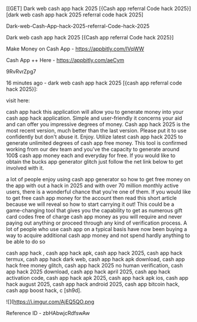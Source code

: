 [[GET] Dark web cash app hack 2025 [{Cash app referral Code hack 2025}] [dark web cash app hack 2025 referral code hack 2025]

Dark-web-Cash-App-hack-2025-referral-Code-hack-2025

Dark web cash app hack 2025 [{Cash app referral Code hack 2025}]

Make Money on Cash App -  https://appbitly.com/IVqWW


Cash App ++ Here - https://appbitly.com/aeCym


9RvRvrZpg7

16 minutes ago - dark web cash app hack 2025 [{cash app referral code hack 2025}]:

visit here:

cash app hack this application will allow you to generate money into your cash app hack application. Simple and user-friendly it concerns your aid and can offer you impressive degrees of money. Cash app hack 2025 is the most recent version, much better than the last version. Please put it to use confidently but don't abuse it. Enjoy. Utilize latest cash app hack 2025 to generate unlimited degrees of cash app free money. This tool is confirmed working from our dev team and you've the capacity to generate around 100$ cash app money each and everyday for free. If you would like to obtain the bucks app generator glitch just follow the net link below to get involved with it.

 a lot of people enjoy using cash app generator  so how to get free money on the app with out a hack in 2025 and with over 70 million monthly active users, there is a wonderful chance that you're one of them. If you would like to get free cash app money for the account then read this short article because we will reveal so how to start carrying it out! This could be a game-changing tool that gives you the capability to get as numerous gift card codes free of charge cash app money as you will require and never paying out anything or proceed through any kind of verification process. A lot of people who use cash app on a typical basis have now been buying a way to acquire additional cash app money and not spend hardly anything to be able to do so

cash app hack , cash app hack apk, cash app hack 2025, cash app hack termux, cash app hack dark web, cash app hack apk download, cash app hack free money glitch, cash app hack 2025 no human verification, cash app hack 2025 download, cash app hack april 2025, cash app hack activation code, cash app hack apk 2025, cash app hack apk ios, cash app hack august 2025, cash app hack android 2025, cash app bitcoin hack, cash app boost hack, c [sh9d].

![](https://i.imgur.com/AjEQ5QO.png

Reference ID - zbHAbwjcRdfswAw